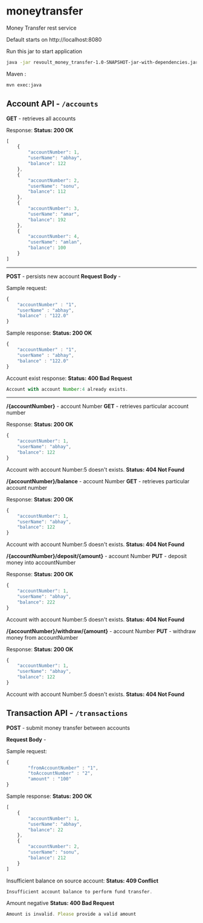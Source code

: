 
# moneytransfer 
Money Transfer rest service

Default starts on  http://localhost:8080

Run this jar to start application
```sh
java -jar revoult_money_transfer-1.0-SNAPSHOT-jar-with-dependencies.jar
```
Maven :

```sh
mvn exec:java
```
## Account API - `/accounts`

**GET** - retrieves all accounts

Response:
**Status: 200 OK**
```javascript
[
    {
        "accountNumber": 1,
        "userName": "abhay",
        "balance": 122
    },
    {
        "accountNumber": 2,
        "userName": "sonu",
        "balance": 112
    },
    {
        "accountNumber": 3,
        "userName": "amar",
        "balance": 192
    },
    {
        "accountNumber": 4,
        "userName": "amlan",
        "balance": 100
    }
]
```
---
**POST** - persists new account 
**Request Body** -

Sample request:
```javascript
{
	"accountNumber" : "1",
	"userName" : "abhay",
	"balance" : "122.0"
}

```

Sample response:
**Status: 200 OK**
```javascript
{
	"accountNumber" : "1",
	"userName" : "abhay",
	"balance" : "122.0"
}

```
Account exist response:
**Status: 400 Bad Request**
```javascript
Account with account Number:4 already exists.
```
---
**/{accountNumber}** - account Number
**GET** - retrieves particular account number

Response:
**Status: 200 OK**
```javascript
{
    "accountNumber": 1,
    "userName": "abhay",
    "balance": 122
}
```
Account with account Number:5 doesn't exists.
**Status: 404 Not Found**

**/{accountNumber}/balance** - account Number
**GET** - retrieves particular account number

Response:
**Status: 200 OK**
```javascript
{
    "accountNumber": 1,
    "userName": "abhay",
    "balance": 122
}
```
Account with account Number:5 doesn't exists.
**Status: 404 Not Found**

**/{accountNumber}/deposit/{amount}** - account Number
**PUT** - deposit money into accountNumber

Response:
**Status: 200 OK**
```javascript
{
    "accountNumber": 1,
    "userName": "abhay",
    "balance": 222
}
```
Account with account Number:5 doesn't exists.
**Status: 404 Not Found**

**/{accountNumber}/withdraw/{amount}** - account Number
**PUT** - withdraw money from accountNumber

Response:
**Status: 200 OK**
```javascript
{
    "accountNumber": 1,
    "userName": "abhay",
    "balance": 122
}
```
Account with account Number:5 doesn't exists.
**Status: 404 Not Found**

## Transaction API - `/transactions`

**POST** - submit money transfer between accounts

**Request Body** -

Sample request:
```javascript
{
		"fromAccountNumber" : "1",
		"toAccountNumber" : "2",
		"amount" : "100"
}
```

Sample response:
**Status: 200 OK**
```javascript
[
    {
        "accountNumber": 1,
        "userName": "abhay",
        "balance": 22
    },
    {
        "accountNumber": 2,
        "userName": "sonu",
        "balance": 212
    }
]
```

Insufficient balance on source account:
**Status: 409 Conflict**
```javascript
Insufficient account balance to perform fund transfer.
```

Amount negative
**Status: 400 Bad Request**
```javascript
Amount is invalid. Please provide a valid amount
```
